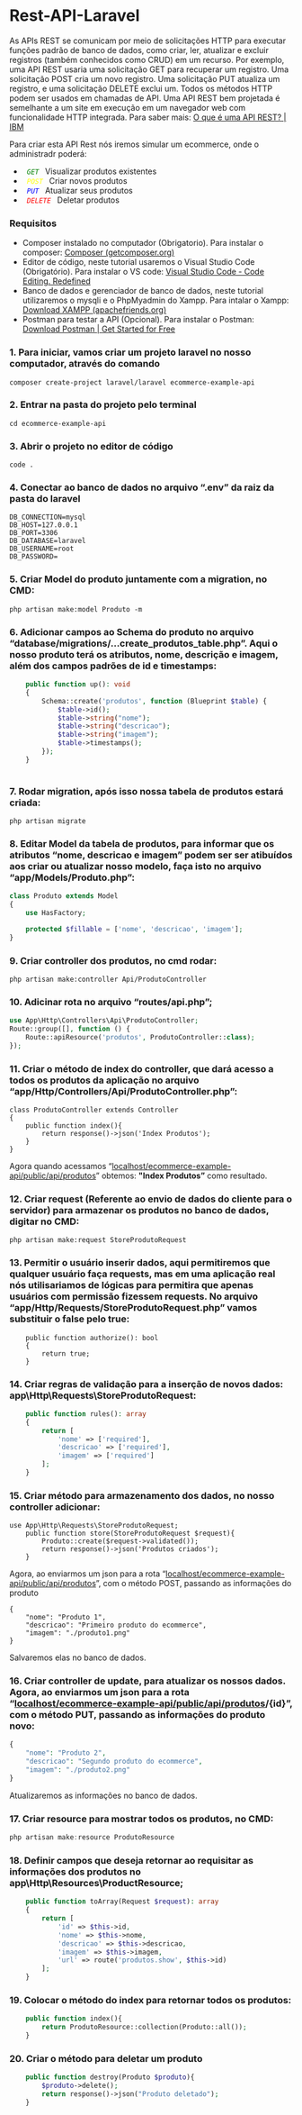 # Rest-API-Laravel

As APIs REST se comunicam por meio de solicitações HTTP para executar funções padrão de banco de dados, como criar, ler, atualizar e excluir registros (também conhecidos como CRUD) em um recurso.
Por exemplo, uma API REST usaria uma solicitação GET para recuperar um registro. Uma solicitação POST cria um novo registro. Uma solicitação PUT atualiza um registro, e uma solicitação DELETE exclui um. Todos os métodos HTTP podem ser usados em chamadas de API. Uma API REST bem projetada é semelhante a um site em execução em um navegador web com funcionalidade HTTP integrada.
Para saber mais: [O que é uma API REST? | IBM](https://www.ibm.com/br-pt/topics/rest-apis)

Para criar esta API Rest nós iremos simular um ecommerce, onde o administradr poderá: 

- <code style="color:green"> *GET* </code>
Visualizar produtos existentes
- <code style="color:yellow"> *POST* </code>
Criar novos produtos
- <code style="color:blue"> *PUT* </code>
Atualizar seus produtos
- <code style="color:red"> *DELETE* </code>
Deletar produtos

### Requisitos  

- Composer instalado no computador (Obrigatorio). Para instalar o composer: [Composer (getcomposer.org)](https://getcomposer.org/download/)
- Editor de código, neste tutorial usaremos o Visual Studio Code (Obrigatório). Para instalar o VS code: [Visual Studio Code - Code Editing. Redefined](https://code.visualstudio.com/)
- Banco de dados e gerenciador de banco de dados, neste tutorial utilizaremos o mysqli e o PhpMyadmin do Xampp. Para intalar o Xampp: [Download XAMPP (apachefriends.org)](https://www.apachefriends.org/download.html)
- Postman  para testar a API (Opcional). Para instalar o Postman: [Download Postman | Get Started for Free](https://www.postman.com/downloads/)

### 1. Para iniciar, vamos criar um projeto laravel no nosso computador, através do comando 
```
composer create-project laravel/laravel ecommerce-example-api
```

### 2. Entrar na pasta do projeto pelo terminal
```
cd ecommerce-example-api
```

### 3. Abrir o projeto no editor de código 
```
code .
```

### 4. Conectar ao banco de dados no arquivo “.env” da raiz da pasta do laravel 
```
DB_CONNECTION=mysql
DB_HOST=127.0.0.1
DB_PORT=3306
DB_DATABASE=laravel
DB_USERNAME=root
DB_PASSWORD=
```

### 5. Criar Model do produto juntamente com a migration, no CMD:
```
php artisan make:model Produto -m
```

### 6. Adicionar campos ao Schema do produto no arquivo “database/migrations/…create_produtos_table.php”. Aqui o nosso produto terá os atributos, nome, descrição e imagem, além dos campos padrões de id e timestamps:
```php
    public function up(): void
    {
        Schema::create('produtos', function (Blueprint $table) {
            $table->id();
            $table->string("nome");
            $table->string("descricao");
            $table->string("imagem");
            $table->timestamps();
        });
    }
   
```

### 7. Rodar migration, após isso nossa tabela de produtos estará criada:
```
php artisan migrate
```

### 8. Editar Model da tabela de produtos, para informar que os atributos “nome, descricao e imagem” podem ser ser atibuídos aos criar ou atualizar nosso modelo, faça isto no arquivo “app/Models/Produto.php”:
```php
class Produto extends Model
{
    use HasFactory;

    protected $fillable = ['nome', 'descricao', 'imagem'];
}
```

 

### 9. Criar controller dos produtos, no cmd rodar:
```
php artisan make:controller Api/ProdutoController
```

### 10. Adicinar rota no arquivo “routes/api.php”;
```php
use App\Http\Controllers\Api\ProdutoController;
Route::group([], function () {
    Route::apiResource('produtos', ProdutoController::class);
});

```

### 11. Criar o método de index do controller, que dará acesso a todos os produtos da aplicação no arquivo “app/Http/Controllers/Api/ProdutoController.php”:
```
class ProdutoController extends Controller
{
    public function index(){
        return response()->json('Index Produtos');
    }
}
```
Agora quando acessamos “[localhost/ecommerce-example-api/public/api/produtos](http://localhost/ecommerce-example-api/public/api/produtos)” obtemos: 
**"Index Produtos”** 
como resultado.

### 12. Criar request (Referente ao envio de dados do cliente para o servidor) para armazenar os produtos no banco de dados, digitar no CMD: 
```
php artisan make:request StoreProdutoRequest
```

### 13. Permitir o usuário inserir dados, aqui permitiremos que qualquer usuário faça requests, mas em uma aplicação real nós utilisariamos de lógicas para permitira que apenas usuários com permissão fizessem requests. No arquivo “app/Http/Requests/StoreProdutoRequest.php” vamos substituir o false pelo true: 
```
    public function authorize(): bool
    {
        return true;
    }
```

### 14. Criar regras de validação para a inserção de novos dados: app\Http\Requests\StoreProdutoRequest:
```php
    public function rules(): array
    {
        return [
            'nome' => ['required'],
            'descricao' => ['required'],
            'imagem' => ['required']
        ];
    }
```

### 15. Criar método para armazenamento dos dados, no nosso controller adicionar: 
```
use App\Http\Requests\StoreProdutoRequest;
    public function store(StoreProdutoRequest $request){
        Produto::create($request->validated());
        return response()->json('Produtos criados');
    }
```

Agora, ao enviarmos um json para a rota “[localhost/ecommerce-example-api/public/api/produtos](http://localhost/ecommerce-example-api/public/api/produtos)”, com o método POST, passando as informações do produto
```
{
	"nome": "Produto 1",
    "descricao": "Primeiro produto do ecommerce",
    "imagem": "./produto1.png"
}
```
Salvaremos elas no banco de dados.

### 16. Criar controller de update, para atualizar os nossos dados. Agora, ao enviarmos um json para a rota “[localhost/ecommerce-example-api/public/api/produtos](http://localhost/ecommerce-example-api/public/api/produtos)/{id}”, com o método PUT, passando as informações do produto novo: 
```php
{
	"nome": "Produto 2",
    "descricao": "Segundo produto do ecommerce",
    "imagem": "./produto2.png"
}   
```
Atualizaremos as informações no banco de dados.

### 17. Criar resource para mostrar todos os produtos, no CMD: 
```jsx
php artisan make:resource ProdutoResource
```

### 18. Definir campos que deseja retornar ao requisitar as informações dos produtos no app\Http\Resources\ProductResource;
```php
    public function toArray(Request $request): array
    {
        return [
            'id' => $this->id,
            'nome' => $this->nome,
            'descricao' => $this->descricao,
            'imagem' => $this->imagem,
            'url' => route('produtos.show', $this->id)
        ];
    }
```

### 19. Colocar o método do index para retornar todos os produtos: 
```php
    public function index(){
        return ProdutoResource::collection(Produto::all());
    }
```

### 20. Criar o método para deletar um produto 
```php
    public function destroy(Produto $produto){
        $produto->delete();
        return response()->json("Produto deletado");
    }
```
